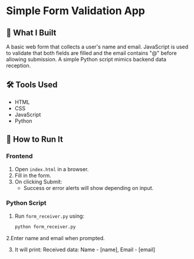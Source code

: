 # Simple Form Validation App

## 🔧 What I Built
A basic web form that collects a user's name and email. JavaScript is used to validate that both fields are filled and the email contains "@" before allowing submission. A simple Python script mimics backend data reception.

## 🛠 Tools Used
- HTML
- CSS
- JavaScript
- Python

## 🚀 How to Run It

### Frontend
1. Open `index.html` in a browser.
2. Fill in the form.
3. On clicking Submit:
   - Success or error alerts will show depending on input.

### Python Script
1. Run `form_receiver.py` using:
   ```bash
   python form_receiver.py
2.Enter name and email when prompted.

3. It will print:
   Received data: Name - [name], Email - [email]

